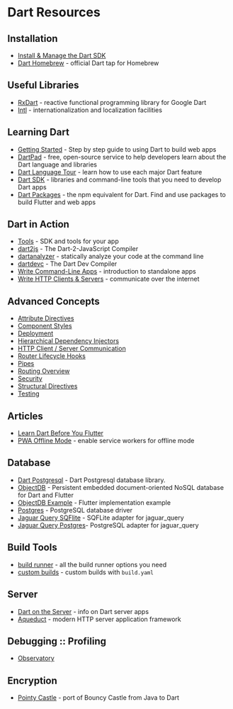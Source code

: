 # Dart Resources

## Installation
  - [Install & Manage the Dart SDK](https://webdev.dartlang.org/tools/sdk#install)
  - [Dart Homebrew](https://github.com/dart-lang/homebrew-dart) - official Dart tap for Homebrew

## Useful Libraries 
  - [RxDart](https://pub.dartlang.org/packages/rxdart) - reactive functional programming library for Google Dart
  - [Intl](https://pub.dartlang.org/packages/intl) - internationalization and localization facilities

## Learning Dart
  - [Getting Started](https://webdev.dartlang.org/guides/get-started) - Step by step guide to using Dart to build web apps
  - [DartPad](https://dartpad.dartlang.org/) - free, open-source service to help developers learn about the Dart language and libraries
  - [Dart Language Tour](https://www.dartlang.org/guides/language/language-tour) - learn how to use each major Dart feature
  - [Dart SDK](https://www.dartlang.org/tools/sdk) - libraries and command-line tools that you need to develop Dart apps
  - [Dart Packages](https://pub.dartlang.org/) - the npm equivalent for Dart. Find and use packages to build Flutter and web apps

## Dart in Action
  - [Tools](https://www.dartlang.org/tools) - SDK and tools for your app
  - [dart2js](https://webdev.dartlang.org/tools/dart2js) - The Dart-2-JavaScript Compiler
  - [dartanalyzer](https://github.com/dart-lang/sdk/tree/master/pkg/analyzer_cli#dartanalyzer) - statically analyze your code at the command line
  - [dartdevc](https://webdev.dartlang.org/tools/dartdevc) - The Dart Dev Compiler
  - [Write Command-Line Apps](https://www.dartlang.org/tutorials/dart-vm/cmdline) - introduction to standalone apps
  - [Write HTTP Clients & Servers](https://www.dartlang.org/tutorials/dart-vm/httpserver) - communicate over the internet

## Advanced Concepts
  - [Attribute Directives](https://webdev.dartlang.org/angular/guide/attribute-directives)
  - [Component Styles](https://webdev.dartlang.org/angular/guide/component-styles)
  - [Deployment](https://webdev.dartlang.org/angular/guide/deployment)
  - [Hierarchical Dependency Injectors](https://webdev.dartlang.org/angular/guide/hierarchical-dependency-injection)
  - [HTTP Client / Server Communication](https://webdev.dartlang.org/angular/guide/server-communication)
  - [Router Lifecycle Hooks](https://webdev.dartlang.org/angular/guide/router/5)
  - [Pipes](https://webdev.dartlang.org/angular/guide/pipes)
  - [Routing Overview](https://webdev.dartlang.org/angular/guide/router)
  - [Security](https://webdev.dartlang.org/angular/guide/security)
  - [Structural Directives](https://webdev.dartlang.org/angular/guide/structural-directives)
  - [Testing](https://webdev.dartlang.org/angular/guide/testing)


## Articles
  - [Learn Dart Before You Flutter](https://itnext.io/learn-dart-before-you-flutter-d1c0be6cf892)
  - [PWA Offline Mode](https://medium.com/dartlang/making-a-dart-web-app-offline-capable-3-lines-of-code-e980010a7815) - enable service workers for offline mode

## Database
  - [Dart Postgresql](https://github.com/xxgreg/dart_postgresql) - Dart Postgresql database library.
  - [ObjectDB](https://pub.dartlang.org/packages/objectdb) - Persistent embedded document-oriented NoSQL database for Dart and Flutter
  - [ObjectDB Example](https://github.com/netz-chat/flutter_examples/blob/master/objectdb/listview/lib/main.dart) - Flutter implementation example
  - [Postgres](https://pub.dartlang.org/packages/postgres) - PostgreSQL database driver
  - [Jaguar Query SQFlite](https://pub.dartlang.org/packages/jaguar_query_sqflite) - SQFLite adapter for jaguar_query
  - [Jaguar Query Postgres](https://pub.dartlang.org/packages/jaguar_query_postgres)- PostgreSQL adapter for jaguar_query

## Build Tools
  - [build runner](https://github.com/dart-lang/build/blob/master/docs/getting_started.md) - all the build runner options you need
  - [custom builds](https://github.com/dart-lang/build/blob/master/build_config/README.md) - custom builds with `build.yaml` 

## Server
  - [Dart on the Server](https://dart-lang.github.io/server/server.html) - info on Dart server apps
  - [Aqueduct](https://pub.dartlang.org/packages/aqueduct) - modern HTTP server application framework

## Debugging :: Profiling
  - [Observatory](http://dart-lang.github.io/observatory/)

## Encryption
  - [Pointy Castle](https://github.com/PointyCastle/pointycastle) - port of Bouncy Castle from Java to Dart
  